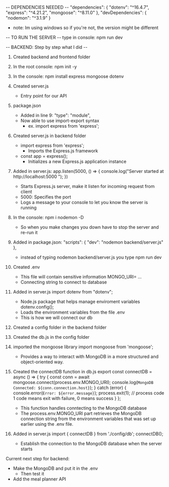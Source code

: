 -- DEPENDENCIES NEEDED --
"dependencies": {
    "dotenv": "^16.4.7",
    "express": "^4.21.2",
    "mongoose": "^8.11.0"
  },
  "devDependencies": {
    "nodemon": "^3.1.9"
  }
  - note: Im using windows so if you're not, the version might be different

-- TO RUN THE SERVER --
type in console: npm run dev

-- BACKEND: Step by step what I did -- 

1. Created backend and frontend folder

2. In the root console: npm init -y

3. In the console: npm install express mongoose dotenv

4. Created server.js
    - Entry point for our API

5. package.json
    - Added in line 9: "type": "module",
    - Now able to use import-export syntax
        - ex. import express from 'express';

6. Created server.js in backend folder
    - import express from 'express';
        - Imports the Express.js framework
    - const app = express();
        - Initializes a new Express.js application instance

7. Added in server.js:
    app.listen(5000, () => {
    console.log("Server started at http://localhost:5000 ");
    })
    - Starts Express.js server, make it listen for incoming request from client
    - 5000: Specifies the port
    - Logs a message to your console to let you know the server is running

7. In the console: npm i nodemon -D
    - So when you make changes you down have to stop the server and re-run it

8. Added in package.json:
    "scripts": {
        "dev": "nodemon backend/server.js"
    },
    - instead of typing nodemon backend/server.js you type npm run dev

9. Created .env
    - This file will contain sensitive information
    MONGO_URI= ...
    - Connecting string to connect to database

10. Added in server.js 
    import dotenv from "dotenv";
    - Node.js package that helps manage enviroment variables
    dotenv.config();
    - Loads the environment variables from the file .env
    - This is how we will connect our db

11. Created a config folder in the backend folder

12. Created the db.js in the config folder

13. imported the mongoose library
    import mongoose from 'mongoose';
    - Provides a way to interact with MongoDB in a more structured and object-oriented way. 

14. Created the connectDB function in db.js
    export const connectDB = async () => {
        try {
            const conn = await mongoose.connect(process.env.MONGO_URI);
            console.log(`MongoDB Connected: ${conn.connection.host}`);
        } catch (error) {
            console.error(`Error: ${error.message}`);
            process.exit(1); // process code 1 code means exit with failure, 0 means success
        }
    };
    - This function handles conntecting to the MongoDB database
    - The process.env.MONGO_URI part retrieves the  MongoDB connection string from the environment variables that was set up earlier using the .env file.

15. Added in server.js
    import { connectDB } from './config/db';
    connectDB();
    - Establish the connection to the MongoDB database when the server starts

Current next step for backend:
- Make the MongoDB and put it in the .env
    - Then test it
- Add the meal planner API

